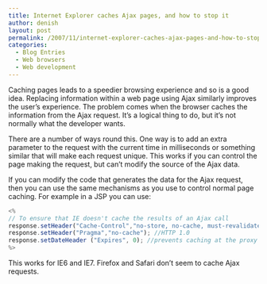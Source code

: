 ```yaml
---
title: Internet Explorer caches Ajax pages, and how to stop it
author: denish
layout: post
permalink: /2007/11/internet-explorer-caches-ajax-pages-and-how-to-stop-it/
categories:
  - Blog Entries
  - Web browsers
  - Web development
---
```

Caching pages leads to a speedier browsing experience and so is a good idea. Replacing information within a web page using Ajax similarly improves the user&#8217;s experience. The problem comes when the browser caches the information from the Ajax request. It&#8217;s a logical thing to do, but it&#8217;s not normally what the developer wants.

There are a number of ways round this. <!--more--> One way is to add an extra parameter to the request with the current time in milliseconds or something similar that will make each request unique. This works if you can control the page making the request, but can&#8217;t modify the source of the Ajax data.

If you can modify the code that generates the data for the Ajax request, then you can use the same mechanisms as you use to control normal page caching. For example in a JSP you can use:

```javascript
<%
// To ensure that IE doesn't cache the results of an Ajax call
response.setHeader("Cache-Control","no-store, no-cache, must-revalidate"); //HTTP 1.1
response.setHeader("Pragma","no-cache"); //HTTP 1.0
response.setDateHeader ("Expires", 0); //prevents caching at the proxy server
%>
````

This works for IE6 and IE7. Firefox and Safari don&#8217;t seem to cache Ajax requests.
